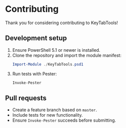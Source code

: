 # Contributing

Thank you for considering contributing to KeyTabTools!

## Development setup
1. Ensure PowerShell 5.1 or newer is installed.
2. Clone the repository and import the module manifest:
   ```powershell
   Import-Module ./KeyTabTools.psd1
   ```
3. Run tests with Pester:
   ```powershell
   Invoke-Pester
   ```

## Pull requests
- Create a feature branch based on `master`.
- Include tests for new functionality.
- Ensure `Invoke-Pester` succeeds before submitting.

